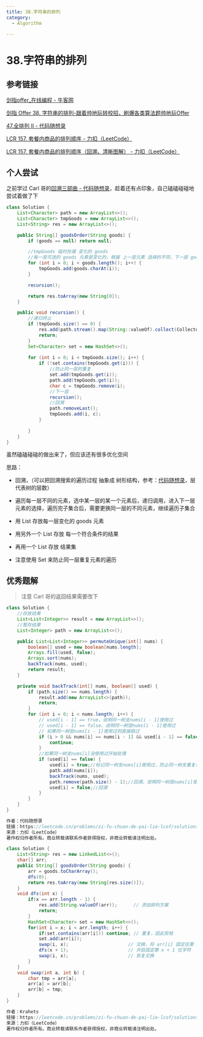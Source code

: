 ```yaml
---
title: 38.字符串的排列
category:
  - Algorithm

---
```


# 38.字符串的排列

## 参考链接

[剑指offer_在线编程 - 牛客网](https://www.nowcoder.com/exam/oj/ta?page=1&tpId=13&type=265)

[剑指 Offer 38. 字符串的排列-跟着帅地玩转校招，刷爆各类算法题帅地玩Offer](https://www.playoffer.cn/578.html)

[47.全排列 II - 代码随想录](https://www.programmercarl.com/0047.%E5%85%A8%E6%8E%92%E5%88%97II.html#%E7%AE%97%E6%B3%95%E5%85%AC%E5%BC%80%E8%AF%BE)

[LCR 157. 套餐内商品的排列顺序 - 力扣（LeetCode）](https://leetcode.cn/problems/zi-fu-chuan-de-pai-lie-lcof/description/)

[LCR 157. 套餐内商品的排列顺序（回溯，清晰图解） - 力扣（LeetCode）](https://leetcode.cn/problems/zi-fu-chuan-de-pai-lie-lcof/solutions/178988/mian-shi-ti-38-zi-fu-chuan-de-pai-lie-hui-su-fa-by/)



## 个人尝试

之前学过 Carl 哥的[回溯三部曲 - 代码随想录](https://www.programmercarl.com/%E5%9B%9E%E6%BA%AF%E7%AE%97%E6%B3%95%E7%90%86%E8%AE%BA%E5%9F%BA%E7%A1%80.html#%E9%A2%98%E7%9B%AE%E5%88%86%E7%B1%BB)，趁着还有点印象，自己磕磕碰碰地尝试着做了下

```java
class Solution {
    List<Character> path = new ArrayList<>();
    List<Character> tmpGoods = new ArrayList<>();
    List<String> res = new ArrayList<>();

    public String[] goodsOrder(String goods) {
        if (goods == null) return null;

        //tmpGoods 临时存储 变化的 goods
        //每一层可选的 goods 元素是变化的，根据 上一层元素 选择的不同，下一层 goods 可选择的元素也不同
        for (int i = 0; i < goods.length(); i++) {
            tmpGoods.add(goods.charAt(i));
        }

        recursion();

        return res.toArray(new String[0]);
    }

    public void recursion() {
        //递归终止
        if (tmpGoods.size() == 0) {
            res.add(path.stream().map(String::valueOf).collect(Collectors.joining()));
            return;
        }
        Set<Character> set = new HashSet<>();
        
        for (int i = 0; i < tmpGoods.size(); i++) {
            if (!set.contains(tmpGoods.get(i))) {
                //防止同一层的重复
                set.add(tmpGoods.get(i));
                path.add(tmpGoods.get(i));
                char c = tmpGoods.remove(i);
                //下一层
                recursion();
                //回溯
                path.removeLast();
                tmpGoods.add(i, c);
            }
            
        }
    }
}
```

虽然磕磕碰碰的做出来了，但应该还有很多优化空间

思路：

* 回溯，（可以把回溯搜索的遍历过程 抽象成 树形结构，参考：[代码随想录](https://www.programmercarl.com/%E5%9B%9E%E6%BA%AF%E7%AE%97%E6%B3%95%E7%90%86%E8%AE%BA%E5%9F%BA%E7%A1%80.html#%E7%90%86%E8%AE%BA%E5%9F%BA%E7%A1%80)，层代表树的层数）
* 遍历每一层不同的元素，选中某一层的某一个元素后，递归调用，进入下一层元素的选择，遍历完子集合后，需要更换同一层的不同元素，继续遍历子集合

* 用 List 存放每一层变化的 goods 元素
* 用另外一个 List 存放 每一个符合条件的结果
* 再用一个 List 存放 结果集
* 注意使用 Set 来防止同一层重复元素的遍历



## 优秀题解

> 注意 Carl 哥的返回结果需要改下

```java
class Solution {
    //存放结果
    List<List<Integer>> result = new ArrayList<>();
    //暂存结果
    List<Integer> path = new ArrayList<>();

    public List<List<Integer>> permuteUnique(int[] nums) {
        boolean[] used = new boolean[nums.length];
        Arrays.fill(used, false);
        Arrays.sort(nums);
        backTrack(nums, used);
        return result;
    }

    private void backTrack(int[] nums, boolean[] used) {
        if (path.size() == nums.length) {
            result.add(new ArrayList<>(path));
            return;
        }
        for (int i = 0; i < nums.length; i++) {
            // used[i - 1] == true，说明同⼀树⽀nums[i - 1]使⽤过
            // used[i - 1] == false，说明同⼀树层nums[i - 1]使⽤过
            // 如果同⼀树层nums[i - 1]使⽤过则直接跳过
            if (i > 0 && nums[i] == nums[i - 1] && used[i - 1] == false) {
                continue;
            }
            //如果同⼀树⽀nums[i]没使⽤过开始处理
            if (used[i] == false) {
                used[i] = true;//标记同⼀树⽀nums[i]使⽤过，防止同一树支重复使用
                path.add(nums[i]);
                backTrack(nums, used);
                path.remove(path.size() - 1);//回溯，说明同⼀树层nums[i]使⽤过，防止下一树层重复
                used[i] = false;//回溯
            }
        }
    }
}

作者：代码随想录
链接：https://leetcode.cn/problems/zi-fu-chuan-de-pai-lie-lcof/solutions/839108/dai-ma-sui-xiang-lu-jian-zhi-offer-38-zi-gwt6/
来源：力扣（LeetCode）
著作权归作者所有。商业转载请联系作者获得授权，非商业转载请注明出处。
```



```java
class Solution {
    List<String> res = new LinkedList<>();
    char[] arr;
    public String[] goodsOrder(String goods) {
        arr = goods.toCharArray();
        dfs(0);
        return res.toArray(new String[res.size()]);
    }
    void dfs(int x) {
        if(x == arr.length - 1) {
            res.add(String.valueOf(arr));      // 添加排列方案
            return;
        }
        HashSet<Character> set = new HashSet<>();
        for(int i = x; i < arr.length; i++) {
            if(set.contains(arr[i])) continue; // 重复，因此剪枝
            set.add(arr[i]);
            swap(i, x);                      // 交换，将 arr[i] 固定在第 x 位
            dfs(x + 1);                      // 开启固定第 x + 1 位字符
            swap(i, x);                      // 恢复交换
        }
    }
    void swap(int a, int b) {
        char tmp = arr[a];
        arr[a] = arr[b];
        arr[b] = tmp;
    }
}

作者：Krahets
链接：https://leetcode.cn/problems/zi-fu-chuan-de-pai-lie-lcof/solutions/178988/mian-shi-ti-38-zi-fu-chuan-de-pai-lie-hui-su-fa-by/
来源：力扣（LeetCode）
著作权归作者所有。商业转载请联系作者获得授权，非商业转载请注明出处。
```

